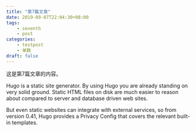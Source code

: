 ```yaml
---
title: "第7篇文章"
date: 2019-09-07T22:04:30+08:00
tags:
    - seventh
    - post
categories:
    - testpost
    - 单数
draft: false
---
```


这是第7篇文章的内容。

Hugo is a static site generator. By using Hugo you are already standing on very solid ground. Static HTML files on disk are much easier to reason about compared to server and database driven web sites.

But even static websites can integrate with external services, so from version 0.41, Hugo provides a Privacy Config that covers the relevant built-in templates.